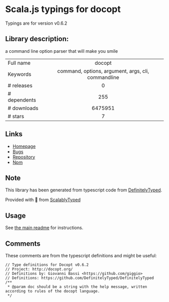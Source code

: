 
# Scala.js typings for docopt

Typings are for version v0.6.2

## Library description:
a command line option parser that will make you smile

|                    |                 |
| ------------------ | :-------------: |
| Full name          | docopt |
| Keywords           | command, options, argument, args, cli, commandline |
| # releases         | 0 |
| # dependents       | 255 |
| # downloads        | 6475951 |
| # stars            | 7 |

## Links
- [Homepage](https://github.com/scarnie/docopt.coffee)
- [Bugs](https://github.com/scarnie/docopt.coffee/issues)
- [Repository](https://github.com/scarnie/docopt.coffee)
- [Npm](https://www.npmjs.com/package/docopt)
    


## Note
This library has been generated from typescript code from [DefinitelyTyped](https://definitelytyped.org).

Provided with :purple_heart: from [ScalablyTyped](https://github.com/oyvindberg/ScalablyTyped)

## Usage
See [the main readme](../../readme.md) for instructions.

## Comments

These comments are from the typescript definitions and might be useful:
```
// Type definitions for Docopt v0.6.2
// Project: http://docopt.org/
// Definitions by: Giovanni Bassi <https://github.com/giggio>
// Definitions: https://github.com/DefinitelyTyped/DefinitelyTyped
/**
 * @param doc should be a string with the help message, written according to rules of the docopt language.
 */

```

